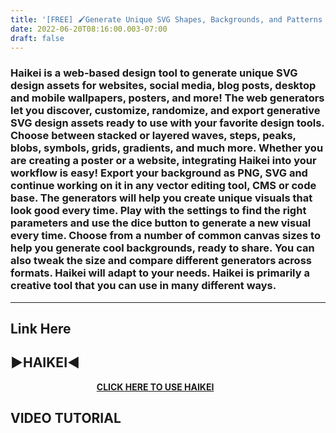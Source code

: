 ```yaml
---
title: '[FREE] 🖌Generate Unique SVG Shapes, Backgrounds, and Patterns | ready to use with your design tools.'
date: 2022-06-20T08:16:00.003-07:00
draft: false
---
```



  

### Haikei is a web-based design tool to generate unique SVG design assets for websites, social media, blog posts, desktop and mobile wallpapers, posters, and more! The web generators let you discover, customize, randomize, and export generative SVG design assets ready to use with your favorite design tools. Choose between stacked or layered waves, steps, peaks, blobs, symbols, grids, gradients, and much more. Whether you are creating a poster or a website, integrating Haikei into your workflow is easy! Export your background as PNG, SVG and continue working on it in any vector editing tool, CMS or code base. The generators will help you create unique visuals that look good every time. Play with the settings to find the right parameters and use the dice button to generate a new visual every time. Choose from a number of common canvas sizes to help you generate cool backgrounds, ready to share. You can also tweak the size and compare different generators across formats. Haikei will adapt to your needs. Haikei is primarily a creative tool that you can use in many different ways.

  

---

Link Here
---------

▶HAIKEI◀
--------

                                   [**CLICK HERE TO USE HAIKEI**](https://haikei.app/)

  

**VIDEO TUTORIAL**
------------------